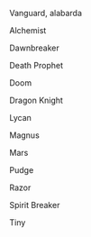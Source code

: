 Vanguard, alabarda

Alchemist

Dawnbreaker

Death Prophet

Doom

Dragon Knight

Lycan

Magnus

Mars

Pudge

Razor

Spirit Breaker

Tiny